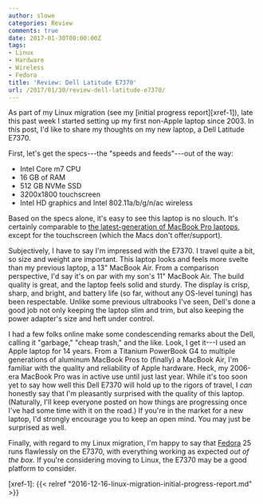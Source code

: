 ```yaml
---
author: slowe
categories: Review
comments: true
date: 2017-01-30T00:00:00Z
tags:
- Linux
- Hardware
- Wireless
- Fedora
title: 'Review: Dell Latitude E7370'
url: /2017/01/30/review-dell-latitude-e7370/
---
```


As part of my Linux migration (see my [initial progress report][xref-1]), late this past week I started setting up my first non-Apple laptop since 2003. In this post, I'd like to share my thoughts on my new laptop, a Dell Latitude E7370.

First, let's get the specs---the "speeds and feeds"---out of the way:

* Intel Core m7 CPU
* 16 GB of RAM
* 512 GB NVMe SSD
* 3200x1800 touchscreen
* Intel HD graphics and Intel 802.11a/b/g/n/ac wireless

Based on the specs alone, it's easy to see this laptop is no slouch. It's certainly comparable to [the latest-generation of MacBook Pro laptops][link-1], except for the touchscreen (which the Macs don't offer/support).

Subjectively, I have to say I'm impressed with the E7370. I travel quite a bit, so size and weight are important. This laptop looks and feels more svelte than my previous laptop, a 13" MacBook Air. From a comparison perspective, I'd say it's on par with my son's 11" MacBook Air. The build quality is great, and the laptop feels solid and sturdy. The display is crisp, sharp, and bright, and battery life (so far, without any OS-level tuning) has been respectable. Unlike some previous ultrabooks I've seen, Dell's done a good job not only keeping the laptop slim and trim, but also keeping the power adapter's size and heft under control.

I had a few folks online make some condescending remarks about the Dell, calling it "garbage," "cheap trash," and the like. Look, I get it---I used an Apple laptop for 14 years. From a Titanium PowerBook G4 to multiple generations of aluminum MacBook Pros to (finally) a MacBook Air, I'm familiar with the quality and reliability of Apple hardware. Heck, my 2006-era MacBook Pro was in active use until just last year. While it's too soon yet to say how well this Dell E7370 will hold up to the rigors of travel, I _can_ honestly say that I'm pleasantly surprised with the quality of this laptop. (Naturally, I'll keep everyone posted on how things are progressing once I've had some time with it on the road.) If you're in the market for a new laptop, I'd strongly encourage you to keep an open mind. You may just be surprised as well.

Finally, with regard to my Linux migration, I'm happy to say that [Fedora][link-2] 25 runs flawlessly on the E7370, with everything working as expected _out of the box._ If you're considering moving to Linux, the E7370 may be a good platform to consider.



[link-1]: https://www.apple.com/macbook-pro/specs/
[link-2]: https://getfedora.org/
[xref-1]: {{< relref "2016-12-16-linux-migration-initial-progress-report.md" >}}
